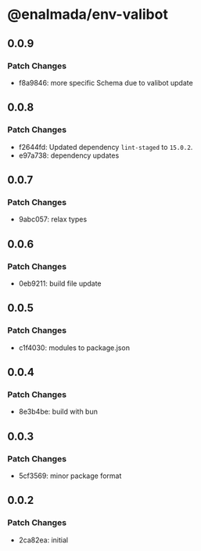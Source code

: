 # @enalmada/env-valibot

## 0.0.9

### Patch Changes

- f8a9846: more specific Schema due to valibot update

## 0.0.8

### Patch Changes

- f2644fd: Updated dependency `lint-staged` to `15.0.2`.
- e97a738: dependency updates

## 0.0.7

### Patch Changes

- 9abc057: relax types

## 0.0.6

### Patch Changes

- 0eb9211: build file update

## 0.0.5

### Patch Changes

- c1f4030: modules to package.json

## 0.0.4

### Patch Changes

- 8e3b4be: build with bun

## 0.0.3

### Patch Changes

- 5cf3569: minor package format

## 0.0.2

### Patch Changes

- 2ca82ea: initial

